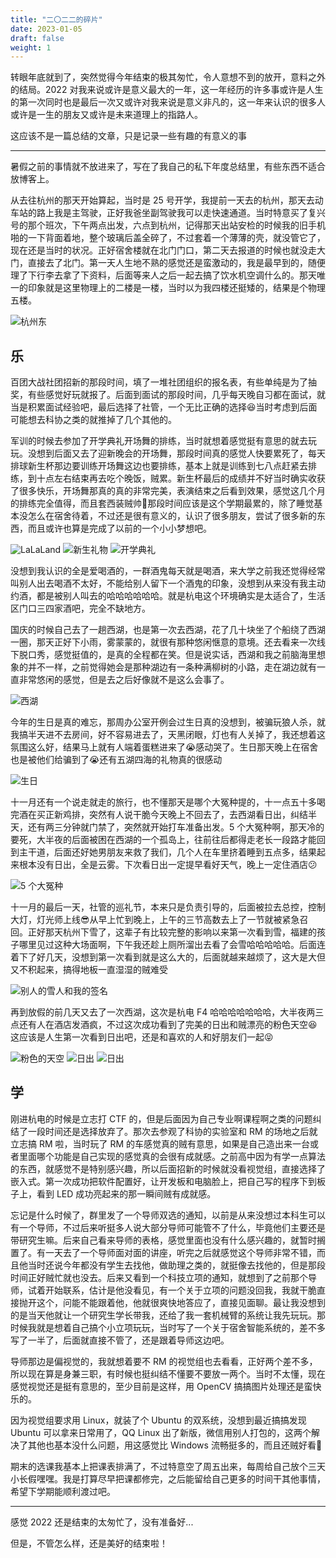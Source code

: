 ```yaml
---
title: "二〇二二的碎片"
date: 2023-01-05
draft: false
weight: 1
---
```


转眼年底就到了，突然觉得今年结束的极其匆忙，令人意想不到的放开，意料之外的结局。2022 对我来说或许是意义最大的一年，这一年经历的许多事或许是人生的第一次同时也是最后一次又或许对我来说是意义非凡的，这一年来认识的很多人或许是一生的朋友又或许是未来道理上的指路人。

这应该不是一篇总结的文章，只是记录一些有趣的有意义的事

---

暑假之前的事情就不放进来了，写在了我自己的私下年度总结里，有些东西不适合放博客上。

从去往杭州的那天开始算起，当时是 25 号开学，我提前一天去的杭州，那天去动车站的路上我是主驾驶，正好我爸坐副驾驶我可以走快速通道。当时特意买了复兴号的那个班次，下午两点出发，六点到杭州，记得那天出站安检的时候我的旧手机啪的一下背面着地，整个玻璃后盖全碎了，不过套着一个薄薄的壳，就没管它了，现在还是当时的状况。正好宿舍楼就在北门门口，第二天去报道的时候也就没走大门，直接去了北门。第一天人生地不熟的感觉还是蛮激动的，我是最早到的，随便理了下行李去拿了下资料，后面等来人之后一起去搞了饮水机空调什么的。那天唯一的印象就是这里物理上的二楼是一楼，当时以为我四楼还挺矮的，结果是个物理五楼。

![杭州东](https://u.jalenz.cn/blog/pieces-of-2022_01.jpg)

## 乐

百团大战社团招新的那段时间，填了一堆社团组织的报名表，有些单纯是为了抽奖，有些感觉好玩就报了。后面到面试的那段时间，几乎每天晚自习都在面试，就当是积累面试经验吧，最后选择了社管，一个无比正确的选择😆当时考虑到后面可能想去科协之类的就推掉了几个其他的。

军训的时候去参加了开学典礼开场舞的排练，当时就想着感觉挺有意思的就去玩玩。没想到后面又去了迎新晚会的开场舞，那段时间真的感觉人快要累死了，每天排球新生杯那边要训练开场舞这边也要排练，基本上就是训练到七八点赶紧去排练，到十点左右结束再去吃个晚饭，贼累。新生杯最后的成绩并不好当时确实收获了很多快乐，开场舞那真的真的非常完美，表演结束之后看到效果，感觉这几个月的排练完全值得，而且套西装贼帅🤪那段时间应该是这个学期最累的，除了睡觉基本没怎么在宿舍待着，不过还是很有意义的，认识了很多朋友，尝试了很多新的东西，而且或许也算是完成了以前的一个小小梦想吧。

![LaLaLand](https://u.jalenz.cn/blog/pieces-of-2022_02.jpg)
![新生礼物](https://u.jalenz.cn/blog/pieces-of-2022_03.jpg)
![开学典礼](https://u.jalenz.cn/blog/pieces-of-2022_04.jpg)

没想到我认识的全是爱喝酒的，一群酒鬼每天就是喝酒，来大学之前我还觉得经常叫别人出去喝酒不太好，不能给别人留下一个酒鬼的印象，没想到从来没有我主动约酒，都是被别人叫去的哈哈哈哈哈哈。就是杭电这个环境确实是太适合了，生活区门口三四家酒吧，完全不缺地方。

国庆的时候自己去了一趟西湖，也是第一次去西湖，花了几十块坐了个船绕了西湖一圈，那天正好下小雨，雾蒙蒙的，就很有那种悠闲惬意的意境。还去看来一次线下脱口秀，感觉挺值的，是真的全程都在笑。但是说实话，西湖和我之前脑海里想象的并不一样，之前觉得她会是那种湖边有一条种满柳树的小路，走在湖边就有一直非常悠闲的感觉，但是去之后好像就不是这么会事了。

![西湖](https://u.jalenz.cn/blog/pieces-of-2022_05.jpg)

今年的生日是真的难忘，那周办公室开例会过生日真的没想到，被骗玩狼人杀，就我搞半天进不去房间，好不容易进去了，天黑闭眼，灯也有人关掉了，我还想着这氛围这么好，结果马上就有人端着蛋糕进来了😭感动哭了。生日那天晚上在宿舍也是被他们给骗到了😭还有五湖四海的礼物真的很感动

![生日](https://u.jalenz.cn/blog/pieces-of-2022_06.jpg)

十一月还有一个说走就走的旅行，也不懂那天是哪个大冤种提的，十一点五十多喝完酒在买正新鸡排，突然有人说干脆今天晚上不回去了，去西湖看日出，纠结半天，还有两三分钟就门禁了，突然就开始打车准备出发。5 个大冤种啊，那天冷的要死，大半夜的后面被困在西湖的一个孤岛上，往前往后都得走老长一段路才能回到主干道，后面还好她男朋友来救了我们，几个人在车里挤着睡到五点多，结果起来根本没有日出，全是云雾。下次看日出一定提早看好天气，晚上一定住酒店😕

![5 个大冤种](https://u.jalenz.cn/blog/pieces-of-2022_07.jpg)

十一月的最后一天，社管的巡礼节，本来只是负责引导的，后面被拉去总控，控制大灯，灯光师上线😎从早上忙到晚上，上午的三节高数去上了一节就被紧急召回。正好那天杭州下雪了，这辈子有比较完整的影响以来第一次看到雪，福建的孩子哪里见过这种大场面啊，下午我还趁上厕所溜出去看了会雪哈哈哈哈哈。后面连着下了好几天，没想到第一次看到就是这么大的，后面就越来越烦了，这大是大但又不积起来，搞得地板一直湿湿的贼难受

![别人的雪人和我的签名](https://u.jalenz.cn/blog/pieces-of-2022_08.jpg)

再到放假的前几天又去了一次西湖，这次是杭电 F4 哈哈哈哈哈哈哈，大半夜两三点还有人在酒店发酒疯，不过这次成功看到了完美的日出和贼漂亮的粉色天空😆这应该是人生第一次看到日出吧，还是和喜欢的人和好朋友们一起😝

![粉色的天空](https://u.jalenz.cn/blog/pieces-of-2022_09.jpg)
![日出](https://u.jalenz.cn/blog/pieces-of-2022_10.jpg)
![日出](https://u.jalenz.cn/blog/pieces-of-2022_11.jpg)

## 学

刚进杭电的时候是立志打 CTF 的，但是后面因为自己专业啊课程啊之类的问题纠结了一段时间还是选择放弃了。那次去参观了科协的实验室和 RM 的场地之后就立志搞 RM 啦，当时玩了 RM 的车感觉真的贼有意思，如果是自己造出来一台或者里面哪个功能是自己实现的感觉真的会很有成就感。之前高中因为有学一点算法的东西，就感觉不是特别感兴趣，所以后面招新的时候就没看视觉组，直接选择了嵌入式。第一次成功把软件配置好，让开发板和电脑脸上，把自己写的程序下到板子上，看到 LED 成功亮起来的那一瞬间贼有成就感。

忘记是什么时候了，群里发了一个导师双选的通知，以前是从来没想过本科生可以有一个导师，不过后来听挺多人说大部分导师可能管不了什么，毕竟他们主要还是带研究生嘛。后来自己看来导师的表格，感觉里面也没有什么感兴趣的，就暂时搁置了。有一天去了一个导师面对面的讲座，听完之后就感觉这个导师非常不错，而且他当时还说今年都没有学生去找他，做助理之类的，就挺像去找他的，但是那段时间正好贼忙就也没去。后来又看到一个科技立项的通知，就想到了之前那个导师，试着开始联系，估计是他没看见，有一个关于立项的问题没回我，我就干脆直接抛开这个，问能不能跟着他，他就很爽快地答应了，直接见面聊。最让我没想到的是当天他就让一个研究生学长带我，还给了我一套机械臂的系统让我先玩玩。那时候我就是想着自己搞个小立项玩玩，当时写了一个关于宿舍智能系统的，差不多写了一半了，后面就直接不管了，还是跟着导师这边吧。

导师那边是偏视觉的，我就想着要不 RM 的视觉组也去看看，正好两个差不多，所以现在算是身兼三职，有时候也挺纠结不懂要不要放一两个。当时不太懂，现在感觉视觉还是挺有意思的，至少目前是这样，用 OpenCV 搞搞图片处理还是蛮快乐的。

因为视觉组要求用 Linux，就装了个 Ubuntu 的双系统，没想到最近搞搞发现 Ubuntu 可以拿来日常用了，QQ Linux 出了新版，微信用别人打包的，这两个解决了其他也基本没什么问题，用这感觉比 Windows 流畅挺多的，而且还贼好看👀

期末的选课我基本上把课表排满了，不过特意空了周五出来，每周给自己放个三天小长假嘿嘿。我是打算尽早把课都修完，之后能留给自己更多的时间干其他事情，希望下学期能顺利渡过吧。

---

感觉 2022 还是结束的太匆忙了，没有准备好...

但是，不管怎么样，还是美好的结束啦！
